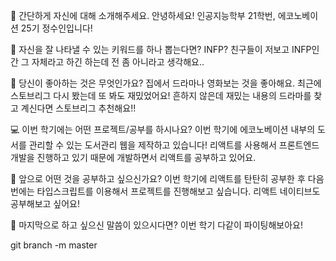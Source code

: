 👋 간단하게 자신에 대해 소개해주세요.
안녕하세요! 인공지능학부 21학번, 에코노베이션 25기 정수인입니다!

🔎 자신을 잘 나타낼 수 있는 키워드를 하나 뽑는다면?
INFP? 친구들이 저보고 INFP인간 그 자체라고 하긴 하는데 전 좀 아니라고 생각해요..

💌 당신이 좋아하는 것은 무엇인가요?
집에서 드라마나 영화보는 것을 좋아해요. 최근에 스토브리그 다시 봤는데 또 봐도 재밌었어요!
흔하지 않은데 재밌는 내용의 드라마를 찾고 계신다면 스토브리그 추천해요!!

💻 이번 학기에는 어떤 프로젝트/공부를 하시나요?
이번 학기에 에코노베이션 내부의 도서를 관리할 수 있는 도서관리 웹을 제작하고 있습니다!
리액트를 사용해서 프론트엔드 개발을 진행하고 있기 때문에 개발하면서 리액트를 공부하고 있어요.

👣 앞으로 어떤 것을 공부하고 싶으신가요?
이번 학기에 리액트를 탄탄히 공부한 후 다음번에는 타입스크립트를 이용해서 프로젝트를 진행해보고 싶습니다.
리액트 네이티브도 공부해보고 싶어요!

💙 마지막으로 하고 싶으신 말씀이 있으시다면?
이번 학기 다같이 파이팅해보아요!

git branch -m master
